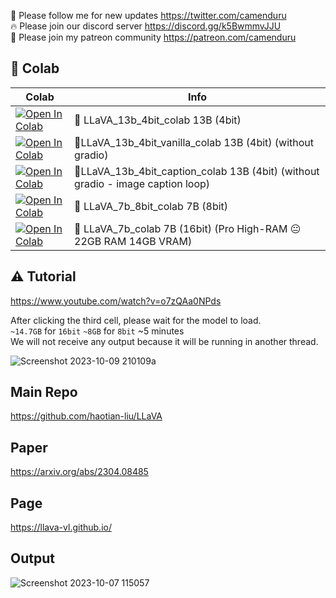 🐣 Please follow me for new updates https://twitter.com/camenduru <br />
🔥 Please join our discord server https://discord.gg/k5BwmmvJJU <br />
🥳 Please join my patreon community https://patreon.com/camenduru <br />

## 🦒 Colab

| Colab | Info
| --- | --- |
[![Open In Colab](https://colab.research.google.com/assets/colab-badge.svg)](https://colab.research.google.com/github/camenduru/LLaVA-colab/blob/main/LLaVA_13b_4bit_colab.ipynb) | 🌋 LLaVA_13b_4bit_colab 13B (4bit)
[![Open In Colab](https://colab.research.google.com/assets/colab-badge.svg)](https://colab.research.google.com/github/camenduru/LLaVA-colab/blob/main/LLaVA_13b_4bit_vanilla_colab.ipynb) | 🌋LLaVA_13b_4bit_vanilla_colab 13B (4bit) (without gradio)
[![Open In Colab](https://colab.research.google.com/assets/colab-badge.svg)](https://colab.research.google.com/github/camenduru/LLaVA-colab/blob/main/LLaVA_13b_4bit_caption_colab.ipynb) | 🌋LLaVA_13b_4bit_caption_colab 13B (4bit) (without gradio - image caption loop)
[![Open In Colab](https://colab.research.google.com/assets/colab-badge.svg)](https://colab.research.google.com/github/camenduru/LLaVA-colab/blob/main/LLaVA_7b_8bit_colab.ipynb) | 🌋 LLaVA_7b_8bit_colab 7B (8bit)
[![Open In Colab](https://colab.research.google.com/assets/colab-badge.svg)](https://colab.research.google.com/github/camenduru/LLaVA-colab/blob/main/LLaVA_7b_colab.ipynb) | 🌋 LLaVA_7b_colab 7B (16bit) (Pro High-RAM 😐 22GB RAM 14GB VRAM)

## ⚠ Tutorial

https://www.youtube.com/watch?v=o7zQAa0NPds

After clicking the third cell, please wait for the model to load. <br />
`~14.7GB` for `16bit` `~8GB` for `8bit` ~5 minutes <br />
We will not receive any output because it will be running in another thread. <br />

![Screenshot 2023-10-09 210109a](https://github.com/camenduru/LLaVA-colab/assets/54370274/396b7a05-3660-4117-87bc-cc9384d627f2)

## Main Repo
https://github.com/haotian-liu/LLaVA

## Paper
https://arxiv.org/abs/2304.08485

## Page
https://llava-vl.github.io/

## Output
![Screenshot 2023-10-07 115057](https://github.com/camenduru/LLaVA-colab/assets/54370274/fbf25306-7dcd-4100-b799-52343eec7bed)

